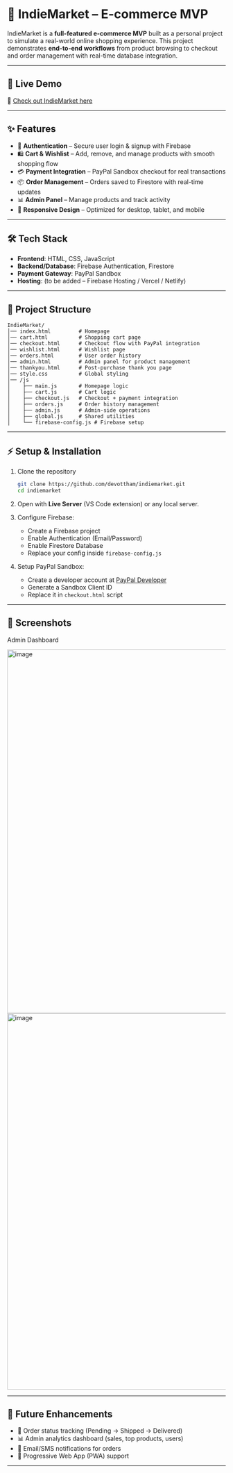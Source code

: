 # 🛒 IndieMarket – E-commerce MVP


IndieMarket is a **full-featured e-commerce MVP** built as a personal project to simulate a real-world online shopping experience.
This project demonstrates **end-to-end workflows** from product browsing to checkout and order management with real-time database integration.

---

## 🚀 Live Demo

🔗 [Check out IndieMarket here](https://indie-market.netlify.app/)

---

## ✨ Features

* 🔑 **Authentication** – Secure user login & signup with Firebase
* 🛍️ **Cart & Wishlist** – Add, remove, and manage products with smooth shopping flow
* 💳 **Payment Integration** – PayPal Sandbox checkout for real transactions
* 📦 **Order Management** – Orders saved to Firestore with real-time updates
* 📊 **Admin Panel** – Manage products and track activity
* 📱 **Responsive Design** – Optimized for desktop, tablet, and mobile

---

## 🛠️ Tech Stack

* **Frontend**: HTML, CSS, JavaScript
* **Backend/Database**: Firebase Authentication, Firestore
* **Payment Gateway**: PayPal Sandbox
* **Hosting**: (to be added – Firebase Hosting / Vercel / Netlify)

---

## 📂 Project Structure

```
IndieMarket/
│── index.html         # Homepage  
│── cart.html          # Shopping cart page  
│── checkout.html      # Checkout flow with PayPal integration  
│── wishlist.html      # Wishlist page  
│── orders.html        # User order history  
│── admin.html         # Admin panel for product management  
│── thankyou.html      # Post-purchase thank you page  
│── style.css          # Global styling  
│── /js
│    ├── main.js       # Homepage logic  
│    ├── cart.js       # Cart logic  
│    ├── checkout.js   # Checkout + payment integration  
│    ├── orders.js     # Order history management  
│    ├── admin.js      # Admin-side operations  
│    ├── global.js     # Shared utilities  
│    └── firebase-config.js # Firebase setup  
```

---

## ⚡ Setup & Installation

1. Clone the repository

   ```bash
   git clone https://github.com/devottham/indiemarket.git
   cd indiemarket
   ```

2. Open with **Live Server** (VS Code extension) or any local server.

3. Configure Firebase:

   * Create a Firebase project
   * Enable Authentication (Email/Password)
   * Enable Firestore Database
   * Replace your config inside `firebase-config.js`

4. Setup PayPal Sandbox:

   * Create a developer account at [PayPal Developer](https://developer.paypal.com/)
   * Generate a Sandbox Client ID
   * Replace it in `checkout.html` script

---

## 📸 Screenshots
Admin Dashboard

<img width="1897" height="838" alt="image" src="https://github.com/user-attachments/assets/bddba019-a508-4993-8227-f2ca75c447b6" />

<img width="1900" height="867" alt="image" src="https://github.com/user-attachments/assets/336605bd-37f4-4f2f-93de-7b4652d3e633" />

---

## 🎯 Future Enhancements

* 🔄 Order status tracking (Pending → Shipped → Delivered)
* 📊 Admin analytics dashboard (sales, top products, users)
* 📧 Email/SMS notifications for orders
* 📱 Progressive Web App (PWA) support

---


